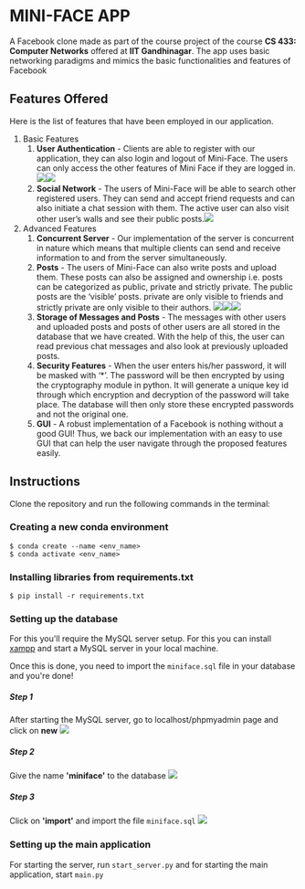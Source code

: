 # MINI-FACE APP
A Facebook clone made as part of the course project of the course **CS 433: Computer Networks** offered at **IIT Gandhinagar**. The app uses basic networking paradigms and mimics the basic functionalities and features of Facebook

## Features Offered
Here is the list of features that have been employed in our application. 
1. Basic Features
    1. **User Authentication** - Clients are able to register with our application, they can also login and logout of Mini-Face. The users can only access the other features of Mini Face if they are logged in. <img src="media/login.png"><img src="media/register.png">
    2. **Social Network** - The users of Mini-Face will be able to search other registered users. They can send and accept friend requests and can also initiate a chat session with them. The active user can also visit other user’s walls and see their public posts.<img src="media/chatting.png">
1. Advanced Features
    1. **Concurrent Server** - Our implementation of the server is concurrent in nature which means that multiple clients can send and receive information to and from the server simultaneously. 
    2. **Posts** - The users of Mini-Face can also write posts and upload them. These posts can also be assigned and ownership i.e. posts can be categorized as public, private and strictly private. The public posts are the ‘visible’ posts. private are only visible to friends and strictly private are only visible to their authors. <img src="media/writepost.png"><img src="media/friendpost.png"><img src="media/ownership.png">
    3. **Storage of Messages and Posts** - The messages with other users and uploaded posts and posts of other users are all stored in the database that we have created. With the help of this, the user can read previous chat messages and  also look at previously uploaded posts.
    4. **Security Features** - When the user enters his/her password, it will be masked with ‘*’. The password will be then encrypted by using the cryptography module in python. It will generate a unique key id through which encryption and decryption of the password will take place. The database will then only store these encrypted passwords and not the original one.
    5. **GUI** - A robust implementation of a Facebook is nothing without a good GUI! Thus, we back our implementation with an easy to use GUI that can help the user navigate through the proposed features easily.

## Instructions
Clone the repository and run the following commands in the terminal:
### Creating a new conda environment
```shell
$ conda create --name <env_name>
$ conda activate <env_name>
```
### Installing libraries from requirements.txt
```shell
$ pip install -r requirements.txt
```

### Setting up the database
For this you'll require the MySQL server setup. For this you can install <a href="https://www.apachefriends.org/download.html">xampp</a> and start a MySQL server in your local machine. 

Once this is done, you need to import the `miniface.sql` file in your database and you're done!

##### Step 1
After starting the MySQL server, go to localhost/phpmyadmin page and click on **new**
<img src="media/database0.png">

##### Step 2
Give the name **'miniface'** to the database
<img src=media/database1.png>

##### Step 3
Click on **'import'** and import the file `miniface.sql`
<img src="media/database2.png">

### Setting up the main application
For starting the server, 
run `start_server.py` and for starting the main application, start `main.py`
